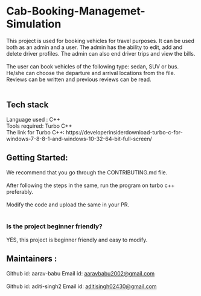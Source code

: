 # Cab-Booking-Managemet-Simulation

This project is used for booking vehicles for travel purposes. It can be used both as an admin and a user. The admin has the ability to edit, add and delete driver profiles. The admin can also end driver trips and view the bills.<br><br>
The user can book vehicles of the following type: sedan, SUV or bus. He/she can choose the departure and arrival locations from the file. Reviews can be written and previous reviews can be read. <br><br>




## Tech stack
Language used : C++<br>
Tools required: Turbo C++<br>
The link for Turbo C++: https://developerinsiderdownload-turbo-c-for-windows-7-8-8-1-and-windows-10-32-64-bit-full-screen/<br>


## Getting Started:

We recommend that you go through the CONTRIBUTING.md file.<br><br>
After following the steps in the same, run the program on turbo c++ preferably.<br><br>
Modify the code and upload the same in your PR.<br><br>

### Is the project beginner friendly?
YES, this project is beginner friendly and easy to modify.<br>

## Maintainers :
Github id: aarav-babu          Email id: aaravbabu2002@gmail.com<br><br>
Github id: aditi-singh2        Email id: aditisingh02430@gmail.com<br><br>

